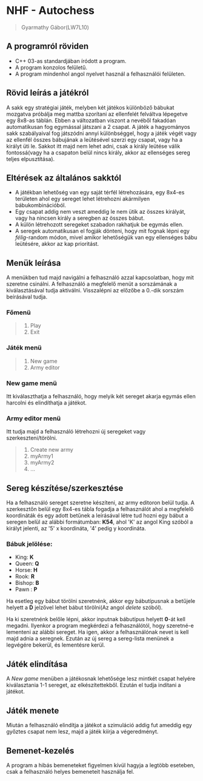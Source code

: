 # NHF - Autochess

>Gyarmathy Gábor(LW7L10)


## A programról röviden
* C++ 03-as standardjában íródott a program.
* A program konzolos felületű.
* A program mindenhol angol nyelvet használ a felhasználói felületen.

## Rövid leírás a játékról
A sakk egy stratégiai játék, melyben két játékos különböző bábukat mozgatva próbálja meg mattba szorítani az ellenfelét 
felváltva lépegetve egy 8x8-as táblán. Ebben a változatban viszont a nevéből fakadóan automatikusan fog egymással játszani a 2 csapat.
A játék a hagyományos sakk szabályaival fog játszódni annyi különbséggel, hogy a játék végét vagy az ellenfél összes bábujának a leütésével szerzi egy csapat, vagy ha a királyt üti le. Sakkot itt majd nem lehet adni, csak a király leütése válik fontossá(vagy ha a csapaton belül nincs király, akkor az ellenséges sereg teljes elpusztítása).

## Eltérések az általános sakktól
* A játékban lehetőség van egy saját térfél létrehozására, egy 8x4-es területen ahol egy sereget lehet létrehozni akármilyen bábukombinációból.
* Egy csapat addig nem veszt ameddig le nem ütik az összes királyát, vagy ha nincsen király a seregben az összes bábut.
* A külön létrehozott seregeket szabadon rakhatjuk be egymás ellen.
* A seregek automatikusan el fogják dönteni, hogy mit fognak lépni egy _félig_-random módon, mivel amikor lehetőségük van egy ellenséges bábu leütésére, akkor az kap prioritást.

## Menük leírása
A menükben tud majd navigálni a felhasználó azzal kapcsolatban, hogy mit szeretne csinálni. A felhasználó a megfelelő menüt a sorszámának a kiválasztásával tudja aktiválni. Visszalépni az előzőbe a 0.-dik sorszám beírásával tudja.

### Főmenü
>1) Play
>2) Exit

### Játék menü
>1) New game
>2) Army editor

### New game menü
Itt kiválaszthatja a felhasználó, hogy melyik két sereget akarja egymás ellen harcolni és elindíthatja a játékot.

### Army editor menü
Itt tudja majd a felhasználó létrehozni új seregeket vagy szerkeszteni/törölni.
>1) Create new army
>2) myArmy1
>3) myArmy2
>4) ...

## Sereg készítése/szerkesztése
Ha a felhasználó sereget szeretne készíteni, az army editoron belül tudja.
A szerkesztőn belül egy 8x4-es tábla fogadja a felhasználót ahol a megfelelő koordináták és egy adott betűnek a leírásával létre tud hozni egy bábut a seregen belül az alábbi formátumban:
**K54**, ahol 'K' az angol King szóból a királyt jelenti, az '5' x koordináta, '4' pedig y koordináta.
### Bábuk jelölése:
* King: **K**
* Queen: **Q**
* Horse: **H**
* Rook: **R**
* Bishop: **B**
* Pawn : **P**

Ha esetleg egy bábut törölni szeretnénk, akkor egy bábutípusnak a betűjele helyett a **D** jelzővel lehet bábut törölni(Az angol *delete* szóból).

Ha ki szeretnénk belőle lépni, akkor inputnak bábutípus helyett **0**-át kell megadni. Ilyenkor a program megkérdezi a felhasználótól, hogy szeretné-e lementeni az alábbi sereget. Ha igen, akkor a felhasználónak nevet is kell majd adnia a seregnek.
Ezután az új sereg a sereg-lista menünek a legvégére bekerül, és lementésre kerül.

## Játék elindítása
A *New game* menüben a játékosnak lehetősége lesz mintkét csapat helyére kiválasztania 1-1 sereget, az elkészítettekből.
Ezután el tudja indítani a játékot.

## Játék menete

Miután a felhasználó elindítja a játékot a szimuláció addig fut ameddig egy győztes csapat nem lesz, majd a játék kiírja a végeredményt.


## Bemenet-kezelés
A program a hibás bemeneteket figyelmen kívül hagyja a legtöbb eseteben, csak a felhasználó helyes bemeneteit használja fel.
